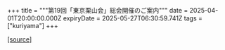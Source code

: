 +++
title = """第19回「東京栗山会」総会開催のご案内"""
date = 2025-04-01T20:00:00.000Z
expiryDate = 2025-05-27T06:30:59.741Z
tags = ["kuriyama"]
+++


[[source]](https://www.town.kuriyama.hokkaido.jp/site/tokyo/31012.html)
